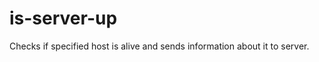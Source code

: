 # is-server-up
<p>
Checks if specified host is alive and sends information about it to server.
</p>
